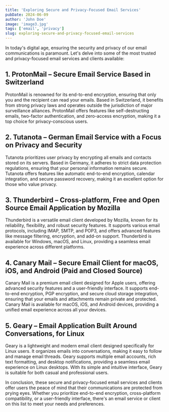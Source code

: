 ```yaml
---
title: 'Exploring Secure and Privacy-Focused Email Services'
pubDate: 2024-06-09
author: 'John Doe'
image: 'image3.jpg'
tags: ['email', 'privacy']
slug: exploring-secure-and-privacy-focused-email-services
---
```


In today's digital age, ensuring the security and privacy of our email communications is paramount. Let's delve into some of the most trusted and privacy-focused email services and clients available:

## 1. ProtonMail – Secure Email Service Based in Switzerland

ProtonMail is renowned for its end-to-end encryption, ensuring that only you and the recipient can read your emails. Based in Switzerland, it benefits from strong privacy laws and operates outside the jurisdiction of major surveillance alliances. ProtonMail offers features like self-destructing emails, two-factor authentication, and zero-access encryption, making it a top choice for privacy-conscious users.

## 2. Tutanota – German Email Service with a Focus on Privacy and Security

Tutanota prioritizes user privacy by encrypting all emails and contacts stored on its servers. Based in Germany, it adheres to strict data protection regulations, ensuring that your personal information remains secure. Tutanota offers features like automatic end-to-end encryption, calendar integration, and secure password recovery, making it an excellent option for those who value privacy.

## 3. Thunderbird – Cross-platform, Free and Open Source Email Application by Mozilla

Thunderbird is a versatile email client developed by Mozilla, known for its reliability, flexibility, and robust security features. It supports various email protocols, including IMAP, SMTP, and POP3, and offers advanced features like message filtering, encryption, and add-on support. Thunderbird is available for Windows, macOS, and Linux, providing a seamless email experience across different platforms.

## 4. Canary Mail – Secure Email Client for macOS, iOS, and Android (Paid and Closed Source)

Canary Mail is a premium email client designed for Apple users, offering advanced security features and a user-friendly interface. It supports end-to-end encryption, PGP encryption, and secure cloud storage integration, ensuring that your emails and attachments remain private and protected. Canary Mail is available for macOS, iOS, and Android devices, providing a unified email experience across all your devices.

## 5. Geary – Email Application Built Around Conversations, for Linux

Geary is a lightweight and modern email client designed specifically for Linux users. It organizes emails into conversations, making it easy to follow and manage email threads. Geary supports multiple email accounts, rich text formatting, and desktop notifications, providing a seamless email experience on Linux desktops. With its simple and intuitive interface, Geary is suitable for both casual and professional users.

In conclusion, these secure and privacy-focused email services and clients offer users the peace of mind that their communications are protected from prying eyes. Whether you prioritize end-to-end encryption, cross-platform compatibility, or a user-friendly interface, there's an email service or client on this list to meet your needs and preferences.
